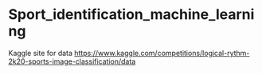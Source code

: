 # Sport_identification_machine_learning

Kaggle site for data https://www.kaggle.com/competitions/logical-rythm-2k20-sports-image-classification/data
